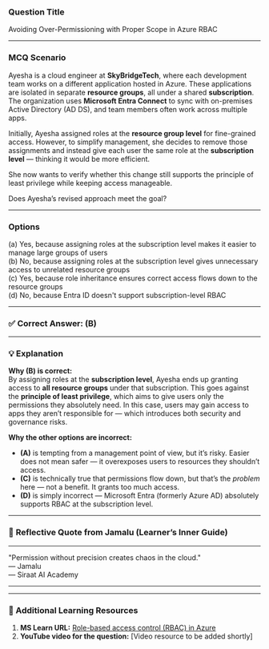 ### **Question Title**  
Avoiding Over-Permissioning with Proper Scope in Azure RBAC

---

### **MCQ Scenario**  
Ayesha is a cloud engineer at **SkyBridgeTech**, where each development team works on a different application hosted in Azure. These applications are isolated in separate **resource groups**, all under a shared **subscription**. The organization uses **Microsoft Entra Connect** to sync with on-premises Active Directory (AD DS), and team members often work across multiple apps.

Initially, Ayesha assigned roles at the **resource group level** for fine-grained access. However, to simplify management, she decides to remove those assignments and instead give each user the same role at the **subscription level** — thinking it would be more efficient.

She now wants to verify whether this change still supports the principle of least privilege while keeping access manageable.

Does Ayesha’s revised approach meet the goal?

---

### **Options**  
(a) Yes, because assigning roles at the subscription level makes it easier to manage large groups of users  
(b) No, because assigning roles at the subscription level gives unnecessary access to unrelated resource groups  
(c) Yes, because role inheritance ensures correct access flows down to the resource groups  
(d) No, because Entra ID doesn't support subscription-level RBAC  

---

### ✅ **Correct Answer:** (B)

---

### 💡 **Explanation**  
**Why (B) is correct:**  
By assigning roles at the **subscription level**, Ayesha ends up granting access to **all resource groups** under that subscription. This goes against the **principle of least privilege**, which aims to give users only the permissions they absolutely need. In this case, users may gain access to apps they aren’t responsible for — which introduces both security and governance risks.

**Why the other options are incorrect:**  
- **(A)** is tempting from a management point of view, but it’s risky. Easier does not mean safer — it overexposes users to resources they shouldn’t access.  
- **(C)** is technically true that permissions flow down, but that’s the *problem* here — not a benefit. It grants too much access.  
- **(D)** is simply incorrect — Microsoft Entra (formerly Azure AD) absolutely supports RBAC at the subscription level.

---

### 💬 **Reflective Quote from Jamalu (Learner’s Inner Guide)**  
________________________________________  
"Permission without precision creates chaos in the cloud."  
— Jamalu  
— Siraat AI Academy  
________________________________________

---

### 🔗 Additional Learning Resources  
1. **MS Learn URL:** [Role-based access control (RBAC) in Azure](https://learn.microsoft.com/en-us/azure/role-based-access-control/overview)  
2. **YouTube video for the question:** [Video resource to be added shortly]
